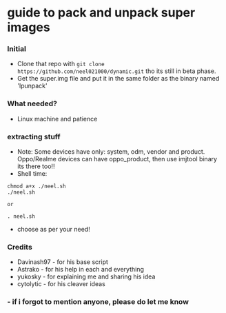 # guide to pack and unpack super images

### Initial
* Clone that repo with ```git clone https://github.com/neel021000/dynamic.git``` tho its still in beta phase.
* Get the super.img file and put it in the same folder as the binary named 'lpunpack'

### What needed?
* Linux machine and patience

### extracting stuff
* Note: Some devices have only: system, odm, vendor and product. Oppo/Realme devices can have oppo_product, then use imjtool binary its there too!!
* Shell time:
```
chmod a+x ./neel.sh
./neel.sh

or

. neel.sh
```
- choose as per your need!

### Credits
* Davinash97 - for his base script
* Astrako - for his help in each and everything
* yukosky - for explaining me and sharing his idea
* cytolytic - for his cleaver ideas

### - if i forgot to mention anyone, please do let me know
 

